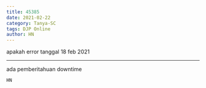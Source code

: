 ```yaml
---
title: 45385
date: 2021-02-22
category: Tanya-SC
tags: DJP Online
author: HN
---
```


apakah error tanggal 18 feb 2021

---

ada pemberitahuan downtime

`HN`
